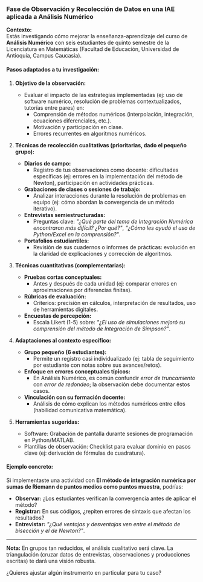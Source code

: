 ### **Fase de Observación y Recolección de Datos en una IAE aplicada a Análisis Numérico**  
**Contexto:**  
Estás investigando cómo mejorar la enseñanza-aprendizaje del curso de **Análisis Numérico** con seis estudiantes de quinto semestre de la Licenciatura en Matemáticas (Facultad de Educación, Universidad de Antioquia, Campus Caucasia).  

#### **Pasos adaptados a tu investigación:**  

1. **Objetivo de la observación:**  
   - Evaluar el impacto de las estrategias implementadas (ej: uso de software numérico, resolución de problemas contextualizados, tutorías entre pares) en:  
     - Comprensión de métodos numéricos (interpolación, integración, ecuaciones diferenciales, etc.).  
     - Motivación y participación en clase.  
     - Errores recurrentes en algoritmos numéricos.  

2. **Técnicas de recolección cualitativas (prioritarias, dado el pequeño grupo):**  
   - **Diarios de campo:**  
     - Registro de tus observaciones como docente: dificultades específicas (ej: errores en la implementación del método de Newton), participación en actividades prácticas.  
   - **Grabaciones de clases o sesiones de trabajo:**  
     - Analizar interacciones durante la resolución de problemas en equipo (ej: cómo abordan la convergencia de un método iterativo).  
   - **Entrevistas semiestructuradas:**  
     - Preguntas clave: *"¿Qué parte del tema de Integración Numérica encontraron más difícil? ¿Por qué?"*, *"¿Cómo les ayudó el uso de Python/Excel en la comprensión?"*.  
   - **Portafolios estudiantiles:**  
     - Revisión de sus cuadernos o informes de prácticas: evolución en la claridad de explicaciones y corrección de algoritmos.  

3. **Técnicas cuantitativas (complementarias):**  
   - **Pruebas cortas conceptuales:**  
     - Antes y después de cada unidad (ej: comparar errores en aproximaciones por diferencias finitas).  
   - **Rúbricas de evaluación:**  
     - Criterios: precisión en cálculos, interpretación de resultados, uso de herramientas digitales.  
   - **Encuestas de percepción:**  
     - Escala Likert (1-5) sobre: *"¿El uso de simulaciones mejoró su comprensión del método de Integración de Simpson?"*.  

4. **Adaptaciones al contexto específico:**  
   - **Grupo pequeño (6 estudiantes):**  
     - Permite un registro casi individualizado (ej: tabla de seguimiento por estudiante con notas sobre sus avances/retos).  
   - **Enfoque en errores conceptuales típicos:**  
     - En Análisis Numérico, es común confundir *error de truncamiento* con *error de redondeo*; la observación debe documentar estos casos.  
   - **Vinculación con su formación docente:**  
     - Análisis de cómo explican los métodos numéricos entre ellos (habilidad comunicativa matemática).  

5. **Herramientas sugeridas:**  
   - Software: Grabación de pantalla durante sesiones de programación en Python/MATLAB.  
   - Plantillas de observación: Checklist para evaluar dominio en pasos clave (ej: derivación de fórmulas de cuadratura).  

#### **Ejemplo concreto:**  
Si implementaste una actividad con **El método de integración numérica por sumas de Riemann de puntos medios como puntos muestra**, podrías:  
- **Observar:** ¿Los estudiantes verifican la convergencia antes de aplicar el método?  
- **Registrar:** En sus códigos, ¿repiten errores de sintaxis que afectan los resultados?  
- **Entrevistar:** *"¿Qué ventajas y desventajas ven entre el método de bisección y el de Newton?"*.  

---  
**Nota:** En grupos tan reducidos, el análisis cualitativo será clave. La triangulación (cruzar datos de entrevistas, observaciones y producciones escritas) te dará una visión robusta.  

¿Quieres ajustar algún instrumento en particular para tu caso?